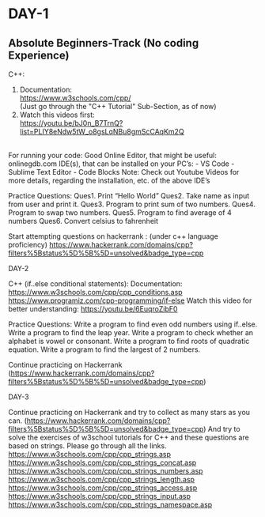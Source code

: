 # DAY-1
## Absolute Beginners-Track (No coding Experience)

C++:
1. Documentation:<br />
https://www.w3schools.com/cpp/ <br/>
(Just go through the "C++ Tutorial" Sub-Section, as of  now)<br/>
2. Watch this videos first:<br/>
https://youtu.be/bJ0n_B7TrnQ?list=PLIY8eNdw5tW_o8gsLqNBu8gmScCAqKm2Q<br/>
<br/>
For running your code: 
Good Online Editor, that might be useful: onlinegdb.com 
IDE(s), that can be installed on your PC’s: 
             - VS Code 
                      - Sublime Text Editor 
                      - Code Blocks 
Note: Check out Youtube Videos for more details, regarding the installation, etc. of the above IDE’s

Practice Questions: 
Ques1. Print “Hello World”
Ques2. Take name as input from user and print it.
Ques3. Program to print sum of two numbers.
Ques4. Program to swap two numbers.
Ques5. Program to find average of 4 numbers
Ques6. Convert celsius to fahrenheit 

Start attempting questions on hackerrank :
(under c++ language proficiency) 
https://www.hackerrank.com/domains/cpp?filters%5Bstatus%5D%5B%5D=unsolved&badge_type=cpp


DAY-2

C++ (if..else conditional statements):
Documentation: 
https://www.w3schools.com/cpp/cpp_conditions.asp
https://www.programiz.com/cpp-programming/if-else 
Watch this video for better understanding: https://youtu.be/6EuqroZibF0

Practice Questions:
Write a program to find even odd numbers using if..else.
Write a program to find the leap year.
Write a program to check whether an alphabet is vowel or consonant.
Write a program to find roots of quadratic equation.
Write a program to find the largest of 2 numbers.

Continue practicing on Hackerrank
(https://www.hackerrank.com/domains/cpp?filters%5Bstatus%5D%5B%5D=unsolved&badge_type=cpp)


DAY-3

Continue practicing on Hackerrank and try to collect as many stars as you can.
(https://www.hackerrank.com/domains/cpp?filters%5Bstatus%5D%5B%5D=unsolved&badge_type=cpp)
And try to solve the exercises of w3school tutorials for C++ and these questions are based on strings. Please go through all the links.
https://www.w3schools.com/cpp/cpp_strings.asp
https://www.w3schools.com/cpp/cpp_strings_concat.asp
https://www.w3schools.com/cpp/cpp_strings_numbers.asp
https://www.w3schools.com/cpp/cpp_strings_length.asp
https://www.w3schools.com/cpp/cpp_strings_access.asp
https://www.w3schools.com/cpp/cpp_strings_input.asp
https://www.w3schools.com/cpp/cpp_strings_namespace.asp

